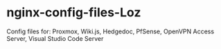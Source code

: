 # nginx-config-files-Loz
Config files for: Proxmox, Wiki.js, Hedgedoc, PfSense, OpenVPN Access Server, Visual Studio Code Server
